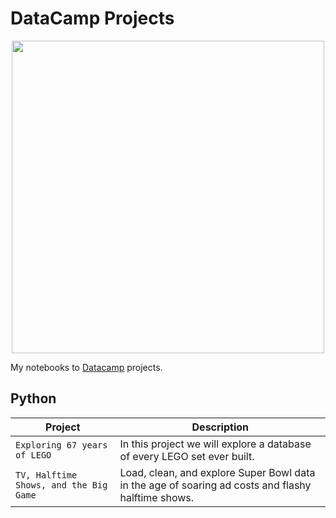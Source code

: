 # DataCamp Projects

<p align="center"> 
<img src="https://cdn.datacamp.com/main-app/assets/brand/logos/DataCamp_Horizontal_RGB-d196011f63ebda76dc5c9772425cf9541b8639af842d5e5476ef10f2460ed1e4.png" width="500">
</p>

My notebooks to [Datacamp](https://www.datacamp.com/profile/lxdi) projects.

## Python
| Project | Description |
| --- | --- |
| `Exploring 67 years of LEGO` | In this project we will explore a database of every LEGO set ever built. |
| `TV, Halftime Shows, and the Big Game` | Load, clean, and explore Super Bowl data in the age of soaring ad costs and flashy halftime shows. |
